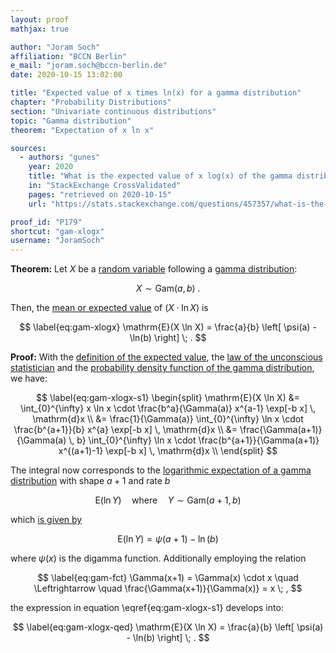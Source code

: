 ```yaml
---
layout: proof
mathjax: true

author: "Joram Soch"
affiliation: "BCCN Berlin"
e_mail: "joram.soch@bccn-berlin.de"
date: 2020-10-15 13:02:00

title: "Expected value of x times ln(x) for a gamma distribution"
chapter: "Probability Distributions"
section: "Univariate continuous distributions"
topic: "Gamma distribution"
theorem: "Expectation of x ln x"

sources:
  - authors: "gunes"
    year: 2020
    title: "What is the expected value of x log(x) of the gamma distribution?"
    in: "StackExchange CrossValidated"
    pages: "retrieved on 2020-10-15"
    url: "https://stats.stackexchange.com/questions/457357/what-is-the-expected-value-of-x-logx-of-the-gamma-distribution"

proof_id: "P179"
shortcut: "gam-xlogx"
username: "JoramSoch"
---
```



**Theorem:** Let $X$ be a [random variable](/D/rvar) following a [gamma distribution](/D/gam):

$$ \label{eq:gam}
X \sim \mathrm{Gam}(a, b) \; .
$$

Then, the [mean or expected value](/D/mean) of $(X \cdot \ln X)$ is

$$ \label{eq:gam-xlogx}
\mathrm{E}(X \ln X) = \frac{a}{b} \left[ \psi(a) - \ln(b) \right] \; .
$$


**Proof:** With the [definition of the expected value](/D/mean), the [law of the unconscious statistician](/P/mean-lotus) and the [probability density function of the gamma distribution](/P/gam-pdf), we have:

$$ \label{eq:gam-xlogx-s1}
\begin{split}
\mathrm{E}(X \ln X) &= \int_{0}^{\infty} x \ln x \cdot \frac{b^a}{\Gamma(a)} x^{a-1} \exp[-b x] \, \mathrm{d}x \\
&= \frac{1}{\Gamma(a)} \int_{0}^{\infty} \ln x \cdot \frac{b^{a+1}}{b} x^{a} \exp[-b x] \, \mathrm{d}x \\
&= \frac{\Gamma(a+1)}{\Gamma(a) \, b} \int_{0}^{\infty} \ln x \cdot \frac{b^{a+1}}{\Gamma(a+1)} x^{(a+1)-1} \exp[-b x] \, \mathrm{d}x \\
\end{split}
$$

The integral now corresponds to the [logarithmic expectation of a gamma distribution](/P/gam-logmean) with shape $a+1$ and rate $b$

$$ \label{eq:logmean-a+1}
\mathrm{E}(\ln Y) \quad \text{where} \quad Y \sim \mathrm{Gam}(a+1,b)
$$

which [is given by](/P/gam-logmean)

$$ \label{eq:gam-logmean}
\mathrm{E}(\ln Y) = \psi(a+1) - \ln(b)
$$

where $\psi(x)$ is the digamma function. Additionally employing the relation

$$ \label{eq:gam-fct}
\Gamma(x+1) = \Gamma(x) \cdot x \quad \Leftrightarrow \quad \frac{\Gamma(x+1)}{\Gamma(x)} = x \; ,
$$

the expression in equation \eqref{eq:gam-xlogx-s1} develops into:

$$ \label{eq:gam-xlogx-qed}
\mathrm{E}(X \ln X) = \frac{a}{b} \left[ \psi(a) - \ln(b) \right] \; .
$$